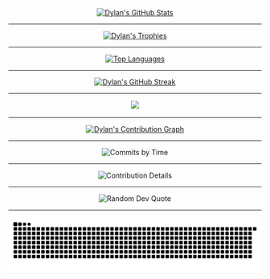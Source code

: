 <div align="center">
  <a href="https://github.com/dhodgson615">
    <img src="https://github-readme-stats.vercel.app/api?username=dhodgson615&show_icons=true&theme=gruvbox&count_private=true&include_all_commits=true" alt="Dylan's GitHub Stats" />
  </a>
</div>

---

<div align="center">
  <a href="https://github.com/dhodgson615">
    <img src="https://github-profile-trophy.vercel.app/?username=dhodgson615&theme=gruvbox&margin-w=20&margin-h=20" alt="Dylan's Trophies" />
  </a>
</div>

---

<div align="center">
  <a href="https://github.com/dhodgson615">
    <img src="https://github-readme-stats.vercel.app/api/top-langs/?username=dhodgson615&theme=gruvbox&hide=html,css&layout=compact&langs_count=10" alt="Top Languages" />
  </a>
</div>

---

<div align="center">
  <a href="https://github.com/dhodgson615">
    <img src="https://github-readme-streak-stats.herokuapp.com/?user=dhodgson615&theme=gruvbox" alt="Dylan's GitHub Streak" />
  </a>
</div>

---

<p align="center">
  <img src="https://skillicons.dev/icons?i=apple,linux,debian,ubuntu,bash,vim,vscode,c,cpp,java,py,haskell,regex,latex,md,cmake,gradle,maven,docker,clion,idea,pycharm,replit,git,github,discord,gmail,linkedin" />
</p>

---

<div align="center">
  <a href="https://github.com/dhodgson615">
    <img src="https://github-readme-activity-graph.vercel.app/graph?username=dhodgson615&theme=gruvbox" alt="Dylan's Contribution Graph"/>
  </a>
</div>

---

<div align="center">
  <img src="https://github-profile-summary-cards.vercel.app/api/cards/productive-time?username=dhodgson615&theme=gruvbox&utcOffset=8" alt="Commits by Time"/>
</div>

---

<div align="center">
  <img src="https://github-profile-summary-cards.vercel.app/api/cards/profile-details?username=dhodgson615&theme=gruvbox" alt="Contribution Details"/>
</div>

---

<div align="center">
  <img src="https://quotes-github-readme.vercel.app/api?type=horizontal&theme=gruvbox" alt="Random Dev Quote"/>
</div>

---

<div align="center">
  <img src="https://raw.githubusercontent.com/dhodgson615/dhodgson615/output/dist/github-contribution-grid-snake.svg" alt="Snake animation" />
</div>